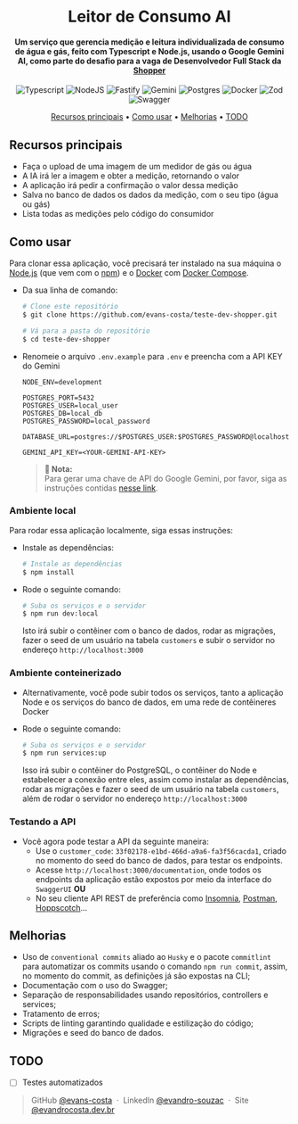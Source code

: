 <h1 align="center">
  <br>
   Leitor de Consumo AI
  <br>
</h1>
<h4 align="center">Um serviço que gerencia medição e leitura individualizada de consumo de água e gás, feito com <b>Typescript</b> e <b>Node.js</b>, usando o <b>Google Gemini AI</b>, como parte do desafio para a vaga de Desenvolvedor Full Stack da <a href="https://landing.shopper.com.br/" target="_blank">Shopper</a></h4>

<div align='center'>

![Typescript](https://img.shields.io/badge/TypeScript-007ACC?style=for-the-badge&logo=typescript&logoColor=white)
![NodeJS](https://img.shields.io/badge/node.js-6DA55F?style=for-the-badge&logo=node.js&logoColor=white)
![Fastify](https://img.shields.io/badge/fastify-%23000000.svg?style=for-the-badge&logo=fastify&logoColor=white)
![Gemini](https://img.shields.io/badge/Google%20Gemini-8E75B2?style=for-the-badge&logo=googlegemini&logoColor=white)
![Postgres](https://img.shields.io/badge/postgres-%23316192.svg?style=for-the-badge&logo=postgresql&logoColor=white)
![Docker](https://img.shields.io/badge/docker-%230db7ed.svg?style=for-the-badge&logo=docker&logoColor=white)
![Zod](https://img.shields.io/badge/zod-%233068b7.svg?style=for-the-badge&logo=zod&logoColor=white)
![Swagger](https://img.shields.io/badge/-Swagger-%23Clojure?style=for-the-badge&logo=swagger&logoColor=white)

</div>

<p align="center">
  <a href="#recursos-principais">Recursos principais</a> •
  <a href="#como-usar">Como usar</a> •
  <a href="#melhorias">Melhorias</a> •
  <a href="#todo">TODO</a>
</p>

## Recursos principais

- Faça o upload de uma imagem de um medidor de gás ou água
- A IA irá ler a imagem e obter a medição, retornando o valor
- A aplicação irá pedir a confirmação o valor dessa medição
- Salva no banco de dados os dados da medição, com o seu tipo (água ou gás)
- Lista todas as medições pelo código do consumidor

## Como usar

Para clonar essa aplicação, você precisará ter instalado na sua máquina o [Node.js](https://nodejs.org/en/download/) (que vem com o [npm](http://npmjs.com)) e o [Docker](https://www.docker.com/get-started/) com [Docker Compose](https://docs.docker.com/compose/install/).

- Da sua linha de comando:

  ```bash
  # Clone este repositório
  $ git clone https://github.com/evans-costa/teste-dev-shopper.git

  # Vá para a pasta do repositório
  $ cd teste-dev-shopper
  ```

- Renomeie o arquivo `.env.example` para `.env` e preencha com a API KEY do Gemini

  ```env
  NODE_ENV=development

  POSTGRES_PORT=5432
  POSTGRES_USER=local_user
  POSTGRES_DB=local_db
  POSTGRES_PASSWORD=local_password

  DATABASE_URL=postgres://$POSTGRES_USER:$POSTGRES_PASSWORD@localhost:$POSTGRES_PORT/$POSTGRES_DB

  GEMINI_API_KEY=<YOUR-GEMINI-API-KEY>
  ```

  > **📌 Nota:** </br>
  > Para gerar uma chave de API do Google Gemini, por favor, siga as instruções contidas [nesse link](https://ai.google.dev/gemini-api/docs/api-key?hl=pt-br).

### Ambiente local

Para rodar essa aplicação localmente, siga essas instruções:

- Instale as dependências:
  ```bash
  # Instale as dependências
  $ npm install
  ```
- Rode o seguinte comando:

  ```bash
  # Suba os serviços e o servidor
  $ npm run dev:local
  ```

  Isto irá subir o contêiner com o banco de dados, rodar as migrações, fazer o seed de um usuário na tabela `customers` e subir o servidor no endereço `http://localhost:3000`

### Ambiente conteinerizado

- Alternativamente, você pode subir todos os serviços, tanto a aplicação Node e os serviços do banco de dados, em uma rede de contêineres Docker
- Rode o seguinte comando:

  ```bash
  # Suba os serviços e o servidor
  $ npm run services:up
  ```

  Isso irá subir o contêiner do PostgreSQL, o contêiner do Node e estabelecer a conexão entre eles, assim como instalar as dependências, rodar as migrações e fazer o seed de um usuário na tabela `customers`, além de rodar o servidor no endereço `http://localhost:3000`

### Testando a API

- Você agora pode testar a API da seguinte maneira:
  - Use o `customer_code`: `33f02178-e1bd-466d-a9a6-fa3f56cacda1`, criado no momento do seed do banco de dados, para testar os endpoints.
  - Acesse `http://localhost:3000/documentation`, onde todos os endpoints da aplicação estão expostos por meio da interface do `SwaggerUI`
    **OU**
  - No seu cliente API REST de preferência como [Insomnia](https://insomnia.rest/download), [Postman](https://www.postman.com/), [Hoppscotch](https://hoppscotch.io/)...

## Melhorias

- Uso de `conventional commits` aliado ao `Husky` e o pacote `commitlint` para automatizar os commits usando o comando `npm run commit`, assim, no momento do commit, as definições já são expostas na CLI;
- Documentação com o uso do Swagger;
- Separação de responsabilidades usando repositórios, controllers e services;
- Tratamento de erros;
- Scripts de linting garantindo qualidade e estilização do código;
- Migrações e seed do banco de dados.

## TODO

- [ ] Testes automatizados

> GitHub [@evans-costa](https://github.com/evans-costa) &nbsp;&middot;&nbsp;
> LinkedIn [@evandro-souzac](https://www.linkedin.com/in/evandro-souzac/) &nbsp;&middot;&nbsp;
> Site [@evandrocosta.dev.br](https://evandrocosta.dev.br)
